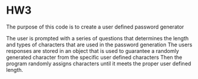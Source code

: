 # HW3

The purpose of this code is to create a user defined password generator

The user is prompted with a series of questions that determines the length and types of characters that are used in the password generation
The users responses are stored in an object that is used to guarantee a randomly generated character from the specific user defined characters
Then the program randomly assigns characters until it meets the proper user defined length.
